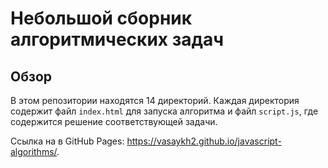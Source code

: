 # Небольшой сборник алгоритмических задач

## Обзор
В этом репозитории находятся 14 директорий. Каждая директория содержит файл `index.html` для запуска алгоритма и файл `script.js`, где содержится решение соответствующей задачи.

Ссылка на в GitHub Pages: https://vasaykh2.github.io/javascript-algorithms/.
